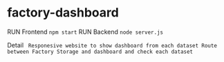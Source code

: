 # factory-dashboard
RUN Frontend
``` npm start ```
RUN Backend
``` node server.js ```

Detail
``` Responesive website to show dashboard from each dataset Route between Factory Storage and dashboard and check each dataset```
